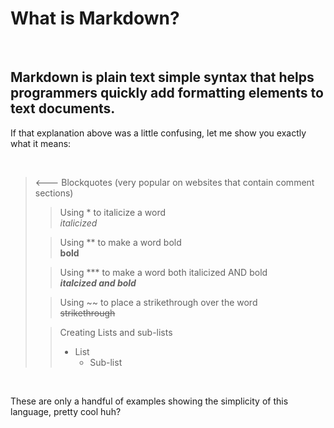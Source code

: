 # What is Markdown?  

<br>

## Markdown is plain text simple syntax that helps programmers quickly add formatting elements to text documents.

If that explanation above was a little confusing, let me show you exactly what it means:

<br>

> <--- Blockquotes (very popular on websites that contain comment sections)
>> Using * to italicize a word  
>> *italicized*
>
>> Using ** to make a word bold  
>> **bold**
>
>> Using *** to make a word both italicized AND bold  
>> ***italcized and bold***
>
>> Using ~~ to place a strikethrough over the word  
>> ~~strikethrough~~
>
>> Creating Lists and sub-lists  
>> - List
>>    - Sub-list

<br>

These are only a handful of examples showing the simplicity of this language, pretty cool huh?  
